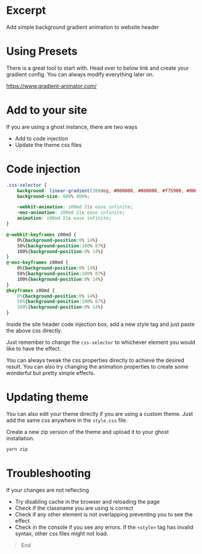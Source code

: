 # Excerpt
Add simple background gradient animation to website header

# Using Presets

There is a great tool to start with. Head over to below link and create your gradient config. You can always modify everything later on.

https://www.gradient-animator.com/

# Add to your site

If you are using a ghost instance, there are two ways
* Add to code injection 
* Update the theme css files

# Code injection

```css
.css-selector {
    background: linear-gradient(308deg, #000000, #000000, #f75900, #000000);
    background-size: 800% 800%;

    -webkit-animation: z00md 21s ease infinite;
    -moz-animation: z00md 21s ease infinite;
    animation: z00md 21s ease infinite;
}

@-webkit-keyframes z00md {
    0%{background-position:0% 14%}
    50%{background-position:100% 87%}
    100%{background-position:0% 14%}
}
@-moz-keyframes z00md {
    0%{background-position:0% 14%}
    50%{background-position:100% 87%}
    100%{background-position:0% 14%}
}
@keyframes z00md {
    0%{background-position:0% 14%}
    50%{background-position:100% 87%}
    100%{background-position:0% 14%}
}
```

Inside the site header code injection box, add a new style tag and just paste the above css directly.

Just remember to change the `css-selector` to whichever element you would like to have the effect.

You can always tweak the css properties directly to achieve the desired result. You can also try changing the animation properties to create some wonderful but pretty simple effects.

# Updating theme

You can also edit your theme directly if you are using a custom theme. Just add the same css anywhere in the `style.css` file. 

Create a new zip version of the theme and upload it to your ghost installation.

```bash
yarn zip
```

# Troubleshooting
If your changes are not reflecting
* Try disabling cache in the browser and reloading the page
* Check if the classname you are using is correct
* Check if any other element is not overlapping preventing you to see the effect
* Check in the console if you see any errors. If the `<style>` tag has invalid syntax, other css files might not load.

> End


